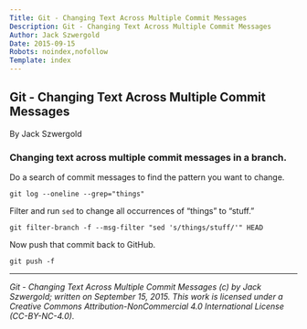 ```yaml
---
Title: Git - Changing Text Across Multiple Commit Messages
Description: Git - Changing Text Across Multiple Commit Messages
Author: Jack Szwergold
Date: 2015-09-15
Robots: noindex,nofollow
Template: index
---
```


## Git - Changing Text Across Multiple Commit Messages

By Jack Szwergold

### Changing text across multiple commit messages in a branch.

Do a search of commit messages to find the pattern you want to change.

    git log --oneline --grep="things"

Filter and run `sed` to change all occurrences of “things” to “stuff.”

    git filter-branch -f --msg-filter "sed 's/things/stuff/'" HEAD

Now push that commit back to GitHub.

    git push -f

***

*Git - Changing Text Across Multiple Commit Messages (c) by Jack Szwergold; written on September 15, 2015. This work is licensed under a Creative Commons Attribution-NonCommercial 4.0 International License (CC-BY-NC-4.0).*